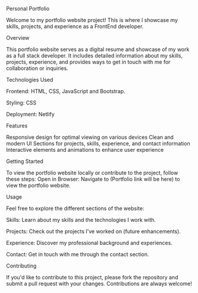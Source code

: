 Personal Portfolio

Welcome to my portfolio website project! This is where I showcase my skills, projects, and experience as a FrontEnd developer.

Overview

This portfolio website serves as a digital resume and showcase of my work as a full stack developer. It includes detailed information about my skills, projects, experience, and provides ways to get in touch with me for collaboration or inquiries.

Technologies Used

Frontend: HTML, CSS, JavaScript and Bootstrap.

Styling: CSS

Deployment: Netlify

Features

Responsive design for optimal viewing on various devices
Clean and modern UI
Sections for projects, skills, experience, and contact information
Interactive elements and animations to enhance user experience

Getting Started

To view the portfolio website locally or contribute to the project, follow these steps:
Open in Browser: Navigate to (Portfolio link will be here) to view the portfolio website.

Usage

Feel free to explore the different sections of the website:

Skills: Learn about my skills and the technologies I work with.

Projects: Check out the projects I've worked on (future enhancements).

Experience: Discover my professional background and experiences.

Contact: Get in touch with me through the contact section.

Contributing

If you'd like to contribute to this project, please fork the repository and submit a pull request with your changes. Contributions are always welcome!
